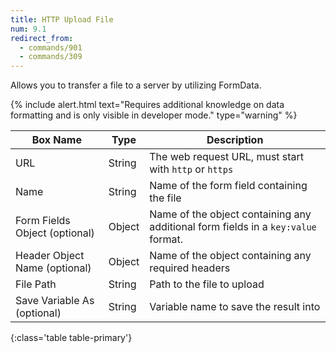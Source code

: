 ```yaml
---
title: HTTP Upload File
num: 9.1
redirect_from:
  - commands/901
  - commands/309
---
```


Allows you to transfer a file to a server by utilizing FormData.

{% include alert.html text="Requires additional knowledge on data formatting and is only visible in developer mode." type="warning" %} 


| Box Name | Type | Description | 
|-------|--------|--------
|URL|String|The web request URL, must start with `http` or `https`
|Name|String|Name of the form field containing the file
|Form Fields Object (optional)|Object |Name of the object containing any additional form fields in a `key:value` format.
|Header Object Name (optional)|Object |Name of the object containing any required headers
|File Path|String|Path to the file to upload
|Save Variable As (optional)|String|Variable name to save the result into
{:class='table table-primary'}  







